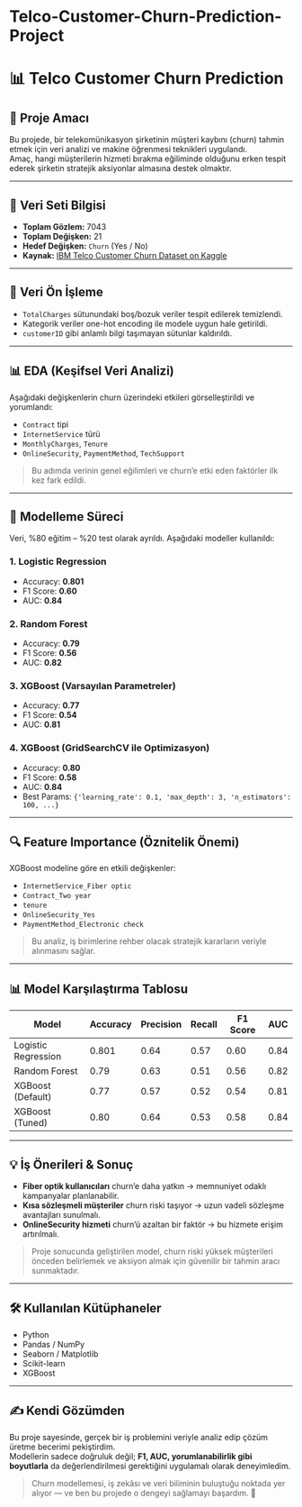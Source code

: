# Telco-Customer-Churn-Prediction-Project

# 📊 Telco Customer Churn Prediction

## 🎯 Proje Amacı

Bu projede, bir telekomünikasyon şirketinin müşteri kaybını (churn) tahmin etmek için veri analizi ve makine öğrenmesi teknikleri uygulandı.  
Amaç, hangi müşterilerin hizmeti bırakma eğiliminde olduğunu erken tespit ederek şirketin stratejik aksiyonlar almasına destek olmaktır.

---

## 📁 Veri Seti Bilgisi

- **Toplam Gözlem:** 7043  
- **Toplam Değişken:** 21  
- **Hedef Değişken:** `Churn` (Yes / No)  
- **Kaynak:** [IBM Telco Customer Churn Dataset on Kaggle](https://www.kaggle.com/datasets/blastchar/telco-customer-churn)

---

## 🧼 Veri Ön İşleme

- `TotalCharges` sütunundaki boş/bozuk veriler tespit edilerek temizlendi.  
- Kategorik veriler one-hot encoding ile modele uygun hale getirildi.  
- `customerID` gibi anlamlı bilgi taşımayan sütunlar kaldırıldı.  

---

## 📊 EDA (Keşifsel Veri Analizi)

Aşağıdaki değişkenlerin churn üzerindeki etkileri görselleştirildi ve yorumlandı:

- `Contract` tipi  
- `InternetService` türü  
- `MonthlyCharges`, `Tenure`  
- `OnlineSecurity`, `PaymentMethod`, `TechSupport`

> Bu adımda verinin genel eğilimleri ve churn’e etki eden faktörler ilk kez fark edildi.

---

## 🤖 Modelleme Süreci

Veri, %80 eğitim – %20 test olarak ayrıldı. Aşağıdaki modeller kullanıldı:

### 1. Logistic Regression
- Accuracy: **0.801**
- F1 Score: **0.60**
- AUC: **0.84**

### 2. Random Forest
- Accuracy: **0.79**
- F1 Score: **0.56**
- AUC: **0.82**

### 3. XGBoost (Varsayılan Parametreler)
- Accuracy: **0.77**
- F1 Score: **0.54**
- AUC: **0.81**

### 4. XGBoost (GridSearchCV ile Optimizasyon)
- Accuracy: **0.80**
- F1 Score: **0.58**
- AUC: **0.84**
- Best Params: `{'learning_rate': 0.1, 'max_depth': 3, 'n_estimators': 100, ...}`

---

## 🔍 Feature Importance (Öznitelik Önemi)

XGBoost modeline göre en etkili değişkenler:

- `InternetService_Fiber optic`
- `Contract_Two year`
- `tenure`
- `OnlineSecurity_Yes`
- `PaymentMethod_Electronic check`

> Bu analiz, iş birimlerine rehber olacak stratejik kararların veriyle alınmasını sağlar.

---

## 📊 Model Karşılaştırma Tablosu

| Model               | Accuracy | Precision | Recall | F1 Score | AUC  |
|--------------------|----------|-----------|--------|----------|------|
| Logistic Regression| 0.801    | 0.64      | 0.57   | 0.60     | 0.84 |
| Random Forest       | 0.79     | 0.63      | 0.51   | 0.56     | 0.82 |
| XGBoost (Default)   | 0.77     | 0.57      | 0.52   | 0.54     | 0.81 |
| XGBoost (Tuned)     | 0.80     | 0.64      | 0.53   | 0.58     | 0.84 |

---

## 💡 İş Önerileri & Sonuç

- **Fiber optik kullanıcıları** churn’e daha yatkın → memnuniyet odaklı kampanyalar planlanabilir.  
- **Kısa sözleşmeli müşteriler** churn riski taşıyor → uzun vadeli sözleşme avantajları sunulmalı.  
- **OnlineSecurity hizmeti** churn’ü azaltan bir faktör → bu hizmete erişim artırılmalı.  

> Proje sonucunda geliştirilen model, churn riski yüksek müşterileri önceden belirlemek ve aksiyon almak için güvenilir bir tahmin aracı sunmaktadır.

---

## 🛠️ Kullanılan Kütüphaneler

- Python
- Pandas / NumPy  
- Seaborn / Matplotlib  
- Scikit-learn  
- XGBoost  

---

## ✍️ Kendi Gözümden

Bu proje sayesinde, gerçek bir iş problemini veriyle analiz edip çözüm üretme becerimi pekiştirdim.  
Modellerin sadece doğruluk değil; **F1, AUC, yorumlanabilirlik gibi boyutlarla** da değerlendirilmesi gerektiğini uygulamalı olarak deneyimledim.

> Churn modellemesi, iş zekâsı ve veri biliminin buluştuğu noktada yer alıyor — ve ben bu projede o dengeyi sağlamayı başardım. 🙌
